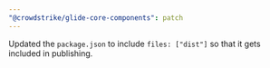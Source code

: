 ```yaml
---
"@crowdstrike/glide-core-components": patch
---
```


Updated the `package.json` to include `files: ["dist"]` so that it gets included in publishing.
